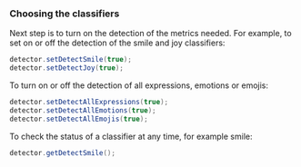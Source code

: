 ### Choosing the classifiers
Next step is to turn on the detection of the metrics needed. For example, to set on or off the detection of the smile and joy classifiers:  

```java
detector.setDetectSmile(true);
detector.setDetectJoy(true);
```

To turn on or off the detection of all expressions, emotions or emojis:

```java
detector.setDetectAllExpressions(true);
detector.setDetectAllEmotions(true);
detector.setDetectAllEmojis(true);
```

To check the status of a classifier at any time, for example smile:

```java
detector.getDetectSmile();
```
